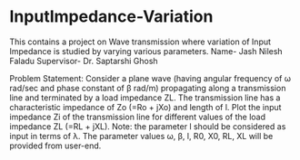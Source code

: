 # InputImpedance-Variation
This contains a project on Wave transmission where variation of Input Impedance is studied by varying various parameters.
Name- Jash Nilesh Faladu
Supervisor- Dr. Saptarshi Ghosh

Problem Statement: Consider a plane wave (having angular frequency of ω rad/sec and phase constant of β
rad/m) propagating along a transmission line and terminated by a load impedance ZL. The
transmission line has a characteristic impedance of Zo (=Ro + jXo) and length of l. Plot the input
impedance Zi of the transmission line for different values of the load impedance ZL (=RL + jXL). Note:
the parameter l should be considered as input in terms of λ. The parameter values ω, β, l, R0, X0, RL,
XL will be provided from user-end.
